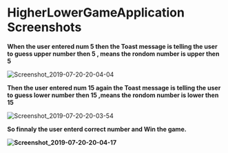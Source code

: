 # HigherLowerGameApplication Screenshots

<b> When the user entered num 5 then the Toast message is telling the user to guess upper number then 5 , means the rondom number is upper then 5</b>
  
![Screenshot_2019-07-20-20-04-04](https://user-images.githubusercontent.com/45679427/61580530-dca39a00-ab30-11e9-896e-6c91d6bc9dfc.png)

<b> Then the user entered num 15 again the Toast message is telling the user to guess lower number then 15 ,means the rondom number is lower then 15</b>

![Screenshot_2019-07-20-20-03-54](https://user-images.githubusercontent.com/45679427/61580532-dd3c3080-ab30-11e9-9830-fea17c909f27.png)

<b> So finnaly the user enterd correct number and Win the game.

![Screenshot_2019-07-20-20-04-17](https://user-images.githubusercontent.com/45679427/61580531-dd3c3080-ab30-11e9-908b-18e013bcf93e.png)





